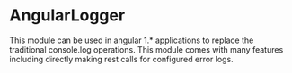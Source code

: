 # AngularLogger
This module can be used in angular 1.* applications to replace the traditional console.log operations. This module comes with many features including directly making rest calls for configured error logs.
